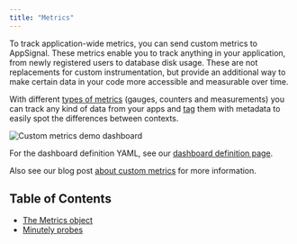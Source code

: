 ```yaml
---
title: "Metrics"
---
```


To track application-wide metrics, you can send custom metrics to AppSignal. These metrics enable you to track anything in your application, from newly registered users to database disk usage. These are not replacements for custom instrumentation, but provide an additional way to make certain data in your code more accessible and measurable over time.

With different [types of metrics](#metric-types) (gauges, counters and measurements) you can track any kind of data from your apps and [tag](#metric-tags) them with metadata to easily spot the differences between contexts.

![Custom metrics demo dashboard](/assets/images/screenshots/custom_metrics_dashboard.png)

For the dashboard definition YAML, see our [dashboard definition page](/metrics/custom-metrics/dashboards.html).

Also see our blog post [about custom metrics](http://blog.appsignal.com/blog/2016/01/26/custom-metrics.html) for more information.

## Table of Contents

- [The Metrics object](/nodejs/metrics/meters.html)
- [Minutely probes](/nodejs/metrics/minutely-probes.html)
